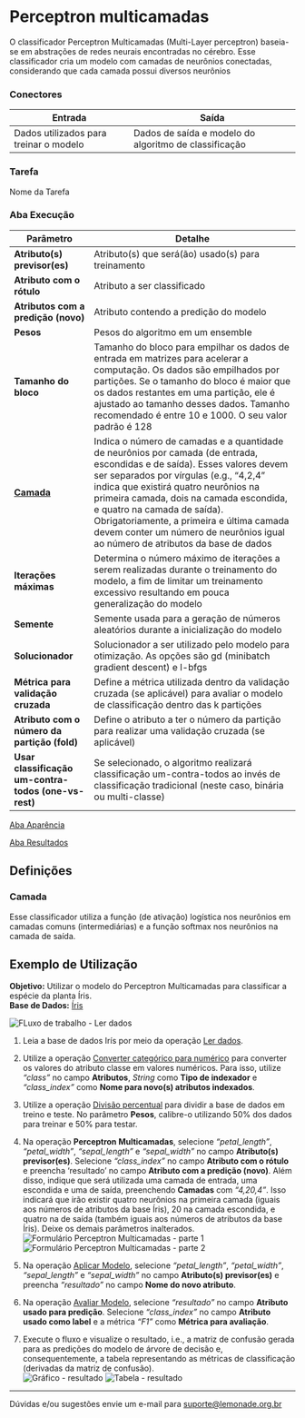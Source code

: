 # Perceptron multicamadas

O classificador Perceptron Multicamadas (Multi-Layer perceptron) baseia-se em abstrações de redes neurais encontradas no cérebro. Esse classificador cria um modelo com camadas de neurônios conectadas, considerando que cada camada possui diversos neurônios

### Conectores
| Entrada | Saída |
| --- | --- |
| Dados utilizados para treinar o modelo | Dados de saída e modelo do algoritmo de classificação |

### Tarefa
Nome da Tarefa

### Aba Execução
| Parâmetro | Detalhe |
| --- | --- |
| **Atributo(s) previsor(es)** | Atributo(s) que será(ão) usado(s) para treinamento |
| **Atributo com o rótulo** | Atributo a ser classificado |
| **Atributos com a predição (novo)** | Atributo contendo a predição do modelo |
| **Pesos** | Pesos do algoritmo em um ensemble |
| **Tamanho do bloco** | Tamanho do bloco para empilhar os dados de entrada em matrizes para acelerar a computação. Os dados são empilhados por partições. Se o tamanho do bloco é maior que os dados restantes em uma partição, ele é ajustado ao tamanho desses dados. Tamanho recomendado é entre 10 e 1000. O seu valor padrão é 128 |
| **[Camada]** | Indica o número de camadas e a quantidade de neurônios por camada (de entrada, escondidas e de saída). Esses valores devem ser separados por vírgulas (e.g., “4,2,4” indica que existirá quatro neurônios na primeira camada, dois na camada escondida, e quatro na camada de saída). Obrigatoriamente, a primeira e última camada devem conter um número de neurônios igual ao número de atributos da base de dados |
| **Iterações máximas** | Determina o número máximo de iterações a serem realizadas durante o treinamento do modelo, a fim de limitar um treinamento excessivo resultando em pouca generalização do modelo |
| **Semente** | Semente usada para a geração de números aleatórios durante a inicialização do modelo |
| **Solucionador** | Solucionador a ser utilizado pelo modelo para otimização. As opções são gd (minibatch gradient descent) e l-bfgs |
| **Métrica para validação cruzada** | Define a métrica utilizada dentro da validação cruzada (se aplicável) para avaliar o modelo de classificação dentro das k partições |
| **Atributo com o número da partição (fold)** | Define o atributo a ter o número da partição para realizar uma validação cruzada (se aplicável) |
| **Usar classificação um-contra-todos (one-vs-rest)** | Se selecionado, o algoritmo realizará classificação um-contra-todos ao invés de classificação tradicional (neste caso, binária ou multi-classe) |

[Aba Aparência][1]

[Aba Resultados][2] 

## Definições
### Camada
Esse classificador utiliza a função (de ativação) logística nos neurônios em camadas comuns (intermediárias) e a função softmax nos neurônios na camada de saída. 


## Exemplo de Utilização
**Objetivo:** Utilizar o modelo do Perceptron Multicamadas para classificar a espécie da planta Íris.\
**Base de Dados:** [Íris][3]

![FLuxo de trabalho - Ler dados](/img/spark/aprendizado_de_maquina/classificacao_perceptron_multicamadas/image4.png)

1. Leia a base de dados Irís por meio da operação [Ler dados][4].

2. Utilize a operação [Converter categórico para numérico][5] para converter os valores do atributo classe em valores numéricos. Para isso, utilize *“class”* no campo **Atributos**, *String* como **Tipo de indexador** e *“class_index”* como **Nome para novo(s) atributos indexados**.

3. Utilize a operação [Divisão percentual][6] para dividir a base de dados em treino e teste. No parâmetro **Pesos**, calibre-o utilizando 50% dos dados para treinar e 50% para testar.

4. Na operação **Perceptron Multicamadas**, selecione *“petal_length”*, *“petal_width”*, *“sepal_length”* e *“sepal_width”* no campo **Atributo(s) previsor(es)**. Selecione *“class_index”* no campo **Atributo com o rótulo** e preencha ‘resultado’ no campo **Atributo com a predição (novo)**. Além disso, indique que será utilizada uma camada de entrada, uma escondida e uma de saída, preenchendo **Camadas** com *“4,20,4”*. Isso indicará que irão existir quatro neurônios na primeira camada (iguais aos números de atributos da base Íris), 20 na camada escondida, e quatro na de saída (também iguais aos números de atributos da base Íris). Deixe os demais parâmetros inalterados.\
![Formulário Perceptron Multicamadas - parte 1](/img/spark/aprendizado_de_maquina/classificacao_perceptron_multicamadas/image3.png)
![Formulário Perceptron Multicamadas - parte 2](/img/spark/aprendizado_de_maquina/classificacao_perceptron_multicamadas/image2.png)

5. Na operação [Aplicar Modelo][7], selecione *“petal_length”*, *“petal_width”*, *“sepal_length”* e *“sepal_width”* no campo **Atributo(s) previsor(es)** e preencha *“resultado”* no campo **Nome do novo atributo**. 

6. Na operação [Avaliar Modelo][8], selecione *“resultado”* no campo **Atributo usado para predição**. Selecione *“class_index”* no campo **Atributo usado como label** e a métrica *“F1”* como **Métrica para avaliação**.

7. Execute o fluxo e visualize o resultado, i.e., a matriz de confusão gerada para as predições do modelo de árvore de decisão e, consequentemente, a tabela representando as métricas de classificação (derivadas da matriz de confusão).\
![Gráfico - resultado](/img/spark/aprendizado_de_maquina/classificacao_perceptron_multicamadas/image1.png)
![Tabela - resultado](/img/spark/aprendizado_de_maquina/classificacao_perceptron_multicamadas/image5.png)

---
Dúvidas e/ou sugestões envie um e-mail para suporte@lemonade.org.br

[Camada]: #camada
[1]: /pt-br/spark/documentacao-geral/aba-aparencia.html
[2]: /pt-br/spark/documentacao-geral/aba-resultados.html
[3]: /pt-br/spark/base-de-dados/#iris
[4]: /pt-br/spark/entrada-e-saida/ler-dados.html
[5]: /pt-br/spark/pre-processamento-de-dados/representacao-de-atributos-converter-categorico-para-numerico.html
[6]: /pt-br/spark/pre-processamento-de-dados/amostragem-divisao-percentual.html
[7]: /pt-br/spark/modelo-e-avaliacao/aplicar-modelo.html
[8]: /pt-br/spark/modelo-e-avaliacao/avaliar-modelo.html